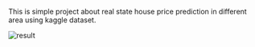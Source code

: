 This is simple project about real state house price prediction in different area using kaggle dataset.

![result](https://github.com/Alwalid-Akash/price-prediction-system/assets/82870495/1f11d9b1-b07b-454f-a24d-b33cde3b87b0)
